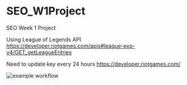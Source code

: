 # SEO_W1Project
SEO Week 1 Project

Using League of Legends API
https://developer.riotgames.com/apis#league-exp-v4/GET_getLeagueEntries

Need to update key every 24 hours
https://developer.riotgames.com/

![example workflow](https://github.com/creyez/SEO_W1Project/actions/workflows/style.yaml/badge.svg)
